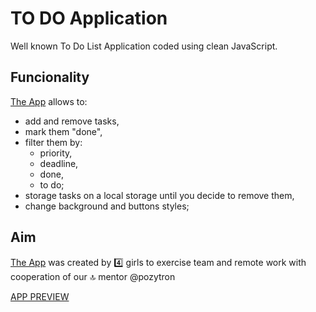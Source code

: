 # TO DO Application

Well known To Do List Application coded using clean JavaScript.

## Funcionality

[The App](https://monikacil.github.io/TO-DO-Application/) allows to:
- add and remove tasks, 
- mark them "done",
- filter them by:
	- priority,
	- deadline,
	- done,
	- to do;
- storage tasks on a local storage until you decide to remove them,
- change background and buttons styles;

## Aim

[The App](https://monikacil.github.io/TO-DO-Application/) was created by :four: girls to exercise team and remote work with cooperation of our :top: mentor @pozytron

[APP PREVIEW](https://monikacil.github.io/TO-DO-Application/)

